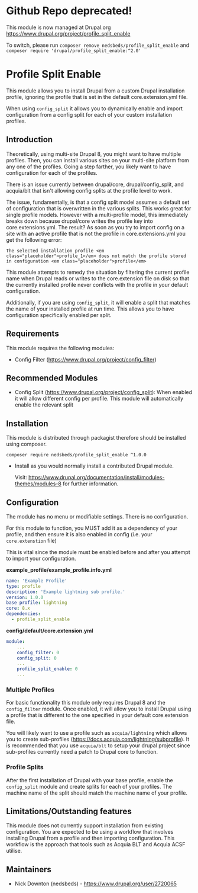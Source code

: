 # Github Repo deprecated!
This module is now managed at Drupal.org https://www.drupal.org/project/profile_split_enable

To switch, please run `composer remove nedsbeds/profile_split_enable` and `composer require 'drupal/profile_split_enable:^2.0'`


# Profile Split Enable
This module allows you to install Drupal from a custom Drupal installation profile, ignoring the profile that is set in the default core.extension.yml file. 

When using `config_split` it allows you to dynamically enable and import configuration from a config split for each of your custom installation profiles.

## Introduction

Theoretically, using multi-site Drupal 8, you might want to have multiple profiles. Then, you can install various sites on your multi-site platform from any one of the profiles. Going a step farther, you likely want to have configuration for each of the profiles.

There is an issue currently between drupal/core, drupal/config_split, and acquia/blt that isn't allowing config splits at the profile level to work. 

The issue, fundamentally, is that a config split model assumes a default set of configuration that is overwritten in the various splits. This works great for single profile models. However with a multi-profile model, this immediately breaks down because drupal/core writes the profile key into core.extensions.yml. The result? As soon as you try to import config on a site with an active profile that is not the profile in core.extensions.yml you get the following error:

```
The selected installation profile <em class="placeholder">profile_1</em> does not match the profile stored in configuration <em class="placeholder">profile</em>
```

This module attempts to remedy the situation by filtering the current profile name when Drupal reads or writes to the core.extension file on disk so that the currently installed profile never conflicts with the profile in your default configuration.

Additionally, if you are using `config_split`, it will enable a split that matches the name of your installed profile at run time. This allows you to have configuration specifically enabled per split.

## Requirements

This module requires the following modules:

* Config Filter (https://www.drupal.org/project/config_filter)

## Recommended Modules

* Config Split (https://www.drupal.org/project/config_split): 
 When enabled it will allow different config per profile. This module will automatically enable the relevant split

## Installation

This module is distributed through packagist therefore should be installed using composer.

`composer require nedsbeds/profile_split_enable ^1.0.0`

* Install as you would normally install a contributed Drupal module. 

  Visit: https://www.drupal.org/documentation/install/modules-themes/modules-8 for further information.

## Configuration

The module has no menu or modifiable settings. There is no configuration. 

For this module to function, you MUST add it as a dependency of your profile, and then ensure it is also enabled in config (i.e. your `core.extenstion` file)

This is vital since the module must be enabled before and after you attempt to import your configuration.

**example_profile/example_profile.info.yml**
```yaml
name: 'Example Profile'
type: profile
description: 'Example lightning sub profile.'
version: 1.0.0
base profile: lightning
core: 8.x
dependencies:
  - profile_split_enable
```

**config/default/core.extension.yml**
```yaml
module:
    ...
    config_filter: 0
    config_split: 0
    ...
    profile_split_enable: 0
    ...
```

### Multiple Profiles

For basic functionality this module only requires Drupal 8 and the `config_filter` module. Once enabled, it will allow you to install Drupal using a profile that is different to the one specified in your default core.extension file.

You will likely want to use a profile such as `acquia/lightning` which allows you to create sub-profiles (https://docs.acquia.com/lightning/subprofile). It is recommended that you use `acquia/blt` to setup your drupal project since sub-profiles currently need a patch to Drupal core to function.

### Profile Splits

After the first installation of Drupal with your base profile, enable the `config_split` module and create splits for each of your profiles. The machine name of the split should match the machine name of your profile.

## Limitations/Outstanding features
This module does not currently support installation from existing configuration. You are expected to be using a workflow that involves installing Drupal from a profile and then importing configuration. This workflow is the approach that tools such as Acquia BLT and Acquia ACSF utilise. 

## Maintainers

* Nick Downton (nedsbeds) - https://www.drupal.org/user/2720065 
